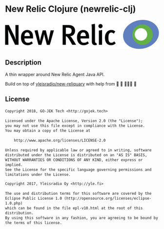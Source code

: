 # New Relic Clojure (newrelic-clj)

![New Relic Clojure Logo](doc/logo.png)

## Description

A thin wrapper around New Relic Agent Java API.

Build on top of [yleisradio/new-reliquary][1] with help from 🐼 🦄 👩🏻‍💻 🐒

## License
```
Copyright 2018, GO-JEK Tech <http://gojek.tech>

Licensed under the Apache License, Version 2.0 (the "License");
you may not use this file except in compliance with the License.
You may obtain a copy of the License at

    http://www.apache.org/licenses/LICENSE-2.0

Unless required by applicable law or agreed to in writing, software
distributed under the License is distributed on an "AS IS" BASIS,
WITHOUT WARRANTIES OR CONDITIONS OF ANY KIND, either express or implied.
See the License for the specific language governing permissions and
limitations under the License.
```

```
Copyright 2017, Yleisradio Oy <http://yle.fi>

The use and distribution terms for this software are covered by the
Eclipse Public License 1.0 (http://opensource.org/licenses/eclipse-1.0.php)
which can be found in the file epl-v10.html at the root of this distribution.
By using this software in any fashion, you are agreeing to be bound by
the terms of this license.
```

[1]: https://github.com/Yleisradio/new-reliquary
